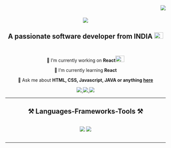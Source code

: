 <img align="right" src="https://visitor-badge.laobi.icu/badge?page_id=abhishekmn99.abhishekmn99" />

<h1 align="center">
    <img src="https://readme-typing-svg.herokuapp.com/?font=Righteous&size=35&center=true&vCenter=true&width=500&height=70&duration=1500&lines=Hi+There!+👋;+I'm+Abhishek+Nandeppagol!;+Software+Developer"/>
</h1>

<h2 align="center">A passionate software developer from INDIA <img src="https://cdn.pixabay.com/animation/2022/08/21/20/03/20-03-41-348_512.gif" width="28px" height="20px"/></h2>
<br/>

<div align="center">
 
 🔭 I’m currently working on **React**<img src="https://assets-v2.lottiefiles.com/a/b3202668-1151-11ee-939e-cf25d6aad422/yThIWit8xm.gif" width="28px" height="20px"/>
 
 🌱 I’m currently learning **React**

💬 Ask me about **HTML, CSS, Javascript, JAVA or anything [here](https://github.com/abhishekmn99/abhishekmn99/issues)**
 </div>
 
<div align="center"> 
  <a href="mailto:mnabhishek99@gmail.com">
    <img src="https://img.shields.io/badge/Gmail-333333?style=for-the-badge&logo=gmail&logoColor=red"/>
  </a>
  <a href="https://www.linkedin.com/in/abhishekmn99/" target="_blank">
    <img src="https://img.shields.io/badge/LinkedIn-0077B5?style=for-the-badge&logo=linkedin&logoColor=white" target="_blank" />
  </a>
  <a href="https://abhishekmn1999.github.io/Deploy/" target="_blank">
     <img src="https://img.shields.io/badge/Portfolio-FF5722?style=for-the-badge&logo=todoist&logoColor=white" target="_blank" /> <!-- sqlite, safari, google-chrome are other good icon options -->
  </a>
</div>

 <hr/>
 
<h2 align="center">⚒️ Languages-Frameworks-Tools ⚒️</h2>
<br/>
<div align="center">
    <img src="https://skillicons.dev/icons?i=react,bootstrap,html,css,vscode,github,figma,tailwind,git" />
    <img src="https://skillicons.dev/icons?i=nodejs,javascript,mongodb,c,java,mysql" /><br>
</div>
<br/>
<hr/>
